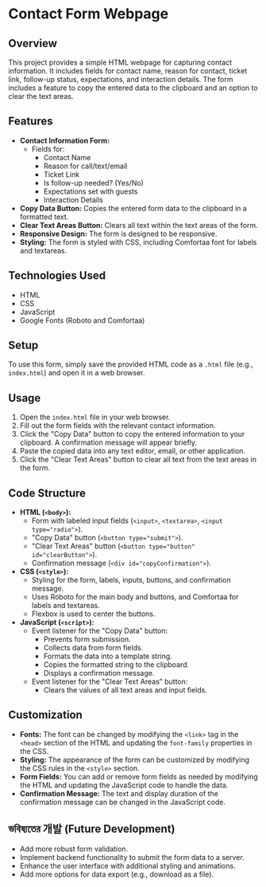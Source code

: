 # Contact Form Webpage

## Overview

This project provides a simple HTML webpage for capturing contact information. It includes fields for contact name, reason for contact, ticket link, follow-up status, expectations, and interaction details.  The form includes a feature to copy the entered data to the clipboard and an option to clear the text areas.

## Features

* **Contact Information Form:**
    * Fields for:
        * Contact Name
        * Reason for call/text/email
        * Ticket Link
        * Is follow-up needed? (Yes/No)
        * Expectations set with guests
        * Interaction Details
* **Copy Data Button:** Copies the entered form data to the clipboard in a formatted text.
* **Clear Text Areas Button:** Clears all text within the text areas of the form.
* **Responsive Design:** The form is designed to be responsive.
* **Styling:** The form is styled with CSS, including Comfortaa font for labels and textareas.

## Technologies Used

* HTML
* CSS
* JavaScript
* Google Fonts (Roboto and Comfortaa)

## Setup

To use this form, simply save the provided HTML code as a `.html` file (e.g., `index.html`) and open it in a web browser.

## Usage

1.  Open the `index.html` file in your web browser.
2.  Fill out the form fields with the relevant contact information.
3.  Click the "Copy Data" button to copy the entered information to your clipboard. A confirmation message will appear briefly.
4.  Paste the copied data into any text editor, email, or other application.
5.  Click the "Clear Text Areas" button to clear all text from the text areas in the form.

## Code Structure

* **HTML (`<body>`):**
    * Form with labeled input fields (`<input>`, `<textarea>`, `<input type="radio">`).
    * "Copy Data" button (`<button type="submit">`).
    * "Clear Text Areas" button (`<button type="button" id="clearButton">`).
    * Confirmation message (`<div id="copyConfirmation">`).
* **CSS (`<style>`):**
    * Styling for the form, labels, inputs, buttons, and confirmation message.
    * Uses Roboto for the main body and buttons, and Comfortaa for labels and textareas.
    * Flexbox is used to center the buttons.
* **JavaScript (`<script>`):**
    * Event listener for the "Copy Data" button:
        * Prevents form submission.
        * Collects data from form fields.
        * Formats the data into a template string.
        * Copies the formatted string to the clipboard.
        * Displays a confirmation message.
    * Event listener for the "Clear Text Areas" button:
        * Clears the values of all text areas and input fields.

##  Customization
* **Fonts:** The font can be changed by modifying the `<link>` tag in the `<head>` section of the HTML and updating the `font-family` properties in the CSS.
* **Styling:** The appearance of the form can be customized by modifying the CSS rules in the `<style>` section.
* **Form Fields:** You can add or remove form fields as needed by modifying the HTML and updating the JavaScript code to handle the data.
* **Confirmation Message:** The text and display duration of the confirmation message can be changed in the JavaScript code.

##   ভবিষ্যতের 개발 (Future Development)

* Add more robust form validation.
* Implement backend functionality to submit the form data to a server.
* Enhance the user interface with additional styling and animations.
* Add more options for data export (e.g., download as a file).

